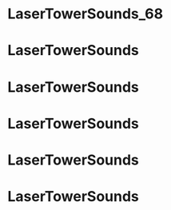 # LaserTowerSounds_68
# LaserTowerSounds
# LaserTowerSounds
# LaserTowerSounds
# LaserTowerSounds
# LaserTowerSounds
